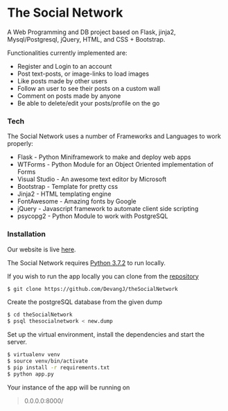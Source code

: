 # The Social Network

A Web Programming and DB project based on Flask, jinja2, Mysql/Postgresql, jQuery, HTML, and CSS + Bootstrap.

Functionalities currently implemented are:
  - Register and Login to an account
  - Post text-posts, or image-links to load images
  - Like posts made by other users
  - Follow an user to see their posts on a custom wall
  - Comment on posts made by anyone
  - Be able to delete/edit your posts/profile on the go
  
  
### Tech
 
The Social Network uses a number of Frameworks and Languages to work properly:

* Flask - Python Miniframework to make and deploy web apps
* WTForms - Python Module for an Object Oriented implementation of Forms
* Visual Studio - An awesome text editor by Microsoft
* Bootstrap - Template for pretty css
* Jinja2 - HTML templating engine
* FontAwesome - Amazing fonts by Google
* jQuery - Javascript framework to automate client side scripting
* psycopg2 - Python Module to work with PostgreSQL

### Installation

Our website is live [here](https://the-social-network.herokuapp.com).

The Social Network requires [Python 3.7.2](https://www.python.org/downloads/) to run locally.

If you wish to run the app locally you can clone from the [repository](https://github.com/DevangJ/theSocialNetwork)
```sh
$ git clone https://github.com/DevangJ/theSocialNetwork
```

Create the postgreSQL database from the given dump

```sh
$ cd theSocialNetwork
$ psql thesocialnetwork < new.dump
```

Set up the virtual environment, install the dependencies and start the server.

```sh
$ virtualenv venv
$ source venv/bin/activate
$ pip install -r requirements.txt
$ python app.py
```

Your instance of the app will be running on
> 0.0.0.0:8000/
